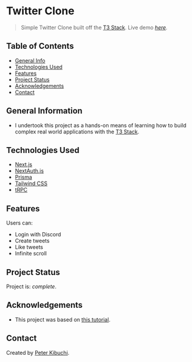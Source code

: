 # Twitter Clone

> Simple Twitter Clone built off the [T3 Stack](https://create.t3.gg/).
> Live demo [_here_](https://twitter-clone-pi-ten.vercel.app/).

## Table of Contents

- [General Info](#general-information)
- [Technologies Used](#technologies-used)
- [Features](#features)
- [Project Status](#project-status)
- [Acknowledgements](#acknowledgements)
- [Contact](#contact)

## General Information

- I undertook this project as a hands-on means of learning how to build complex real world applications with the [T3 Stack](https://create.t3.gg/).

## Technologies Used

- [Next.js](https://nextjs.org)
- [NextAuth.js](https://next-auth.js.org)
- [Prisma](https://prisma.io)
- [Tailwind CSS](https://tailwindcss.com)
- [tRPC](https://trpc.io)

## Features

Users can:

- Login with Discord
- Create tweets
- Like tweets
- Infinite scroll

## Project Status

Project is: _complete_.

## Acknowledgements

- This project was based on [this tutorial](https://youtu.be/nzJsYJPCc80).

## Contact

Created by [Peter Kibuchi](https://www.peterkibuchi.com/).
